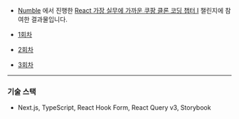 - [Numble](https://www.numble.it/) 에서 진행한 [React 가장 실무에 가까운 쿠팡 클론 코딩 챕터 Ⅰ](https://www.numble.it/84b74183-c72e-4502-91c9-e41fbf0aa7aa) 챌린지에 참여한 결과물입니다.

- [1회차](https://github.com/dkmqflx/coupang-clone-1/tree/stage1)

- [2회차](https://github.com/dkmqflx/coupang-clone-1/tree/stage2)

- [3회차](https://github.com/dkmqflx/coupang-clone-1/tree/stage3)

---

### 기술 스택

- Next.js, TypeScript, React Hook Form, React Query v3, Storybook
